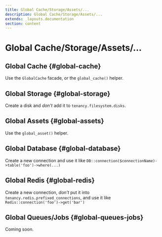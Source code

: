 ```yaml
---
title: Global Cache/Storage/Assets/...
description: Global Cache/Storage/Assets/...
extends: _layouts.documentation
section: content
---
```


# Global Cache/Storage/Assets/...

## Global Cache {#global-cache}

Use the `GlobalCache` facade, or the `global_cache()` helper.

## Global Storage {#global-storage}

Create a disk and *don't* add it to `tenancy.filesystem.disks`.

## Global Assets {#global-assets}

Use the `global_asset()` helper.

## Global Database {#global-database}

Create a new connection and use it like `DB::connection($connectionName)->table('foo')->where(...)`

## Global Redis {#global-redis}

Create a new connection, *don't* put it into `tenancy.redis.prefixed_connections`, and use it like `Redis::connection('foo')->get('bar')`

## Global Queues/Jobs {#global-queues-jobs}

Coming soon.

